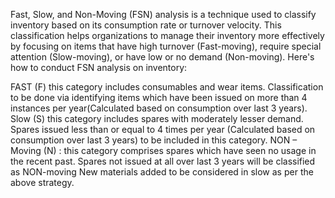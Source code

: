Fast, Slow, and Non-Moving (FSN) analysis is a technique used to classify inventory based on its consumption rate or turnover velocity. 
This classification helps organizations to manage their inventory more effectively by focusing on items that have high turnover (Fast-moving), require special attention (Slow-moving), or have low or no demand (Non-moving). 
Here's how to conduct FSN analysis on inventory:

FAST (F) this category includes consumables and wear items. Classification to be done via identifying items which have been issued on more than 4 instances per year(Calculated based on consumption over last 3 years).
Slow (S) this category includes spares with moderately lesser demand. Spares issued less than or equal to 4 times per year (Calculated based on consumption over last 3 years) to be included in this category.
NON – Moving (N) : this category comprises spares which have seen no usage in the recent past. Spares not issued at all over last 3 years will be classified as NON-moving
New materials added to be considered in slow as per the above strategy.
